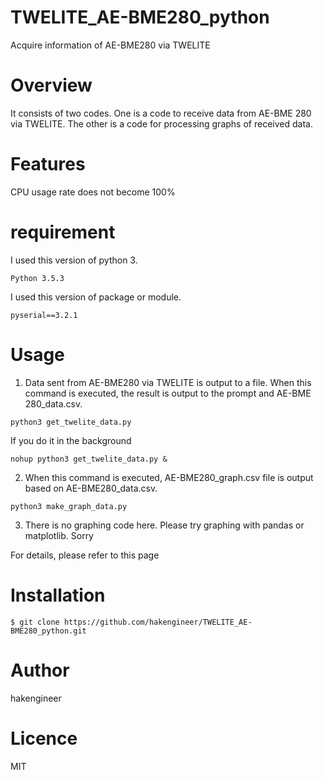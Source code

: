 # TWELITE_AE-BME280_python
Acquire information of AE-BME280 via TWELITE

# Overview
It consists of two codes.
One is a code to receive data from AE-BME 280 via TWELITE.
The other is a code for processing graphs of received data.

# Features
CPU usage rate does not become 100%

# requirement
I used this version of python 3.

`Python 3.5.3`

I used this version of package or module.

`pyserial==3.2.1`

# Usage
1. Data sent from AE-BME280 via TWELITE is output to a file.
When this command is executed, the result is output to the prompt and AE-BME 280_data.csv.

`python3 get_twelite_data.py`

If you do it in the background

`nohup python3 get_twelite_data.py &`

2. When this command is executed, AE-BME280_graph.csv file is output based on AE-BME280_data.csv.

`python3 make_graph_data.py`

3. There is no graphing code here.
Please try graphing with pandas or matplotlib.
Sorry

For details, please refer to this page


# Installation
``$ git clone https://github.com/hakengineer/TWELITE_AE-BME280_python.git``

# Author
hakengineer

# Licence
MIT

